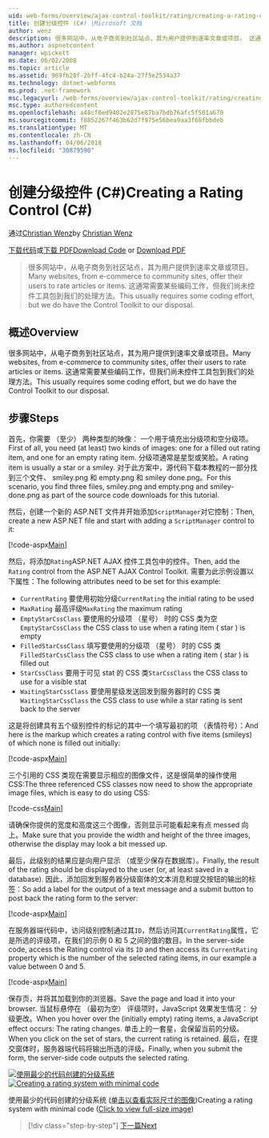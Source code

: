 ```yaml
---
uid: web-forms/overview/ajax-control-toolkit/rating/creating-a-rating-control-cs
title: 创建分级控件 (C#) |Microsoft 文档
author: wenz
description: 很多网站中，从电子商务到社区站点，其为用户提供到速率文章或项目。 这通常需要某些编码工作，但是我们具有...
ms.author: aspnetcontent
manager: wpickett
ms.date: 06/02/2008
ms.topic: article
ms.assetid: 969fb28f-2bff-4fc4-b24a-27f5e2534a37
ms.technology: dotnet-webforms
ms.prod: .net-framework
msc.legacyurl: /web-forms/overview/ajax-control-toolkit/rating/creating-a-rating-control-cs
msc.type: authoredcontent
ms.openlocfilehash: a48cf0ed9402e2875e87ba7bdb76afc5f501a670
ms.sourcegitcommit: f8852267f463b62d7f975e56bea9aa3f68fbbdeb
ms.translationtype: MT
ms.contentlocale: zh-CN
ms.lasthandoff: 04/06/2018
ms.locfileid: "30879590"
---
```

<a name="creating-a-rating-control-c"></a><span data-ttu-id="a714a-104">创建分级控件 (C#)</span><span class="sxs-lookup"><span data-stu-id="a714a-104">Creating a Rating Control (C#)</span></span>
====================
<span data-ttu-id="a714a-105">通过[Christian Wenz](https://github.com/wenz)</span><span class="sxs-lookup"><span data-stu-id="a714a-105">by [Christian Wenz](https://github.com/wenz)</span></span>

<span data-ttu-id="a714a-106">[下载代码](http://download.microsoft.com/download/9/3/f/93f8daea-bebd-4821-833b-95205389c7d0/rating0.cs.zip)或[下载 PDF](http://download.microsoft.com/download/2/d/c/2dc10e34-6983-41d4-9c08-f78f5387d32b/rating0CS.pdf)</span><span class="sxs-lookup"><span data-stu-id="a714a-106">[Download Code](http://download.microsoft.com/download/9/3/f/93f8daea-bebd-4821-833b-95205389c7d0/rating0.cs.zip) or [Download PDF](http://download.microsoft.com/download/2/d/c/2dc10e34-6983-41d4-9c08-f78f5387d32b/rating0CS.pdf)</span></span>

> <span data-ttu-id="a714a-107">很多网站中，从电子商务到社区站点，其为用户提供到速率文章或项目。</span><span class="sxs-lookup"><span data-stu-id="a714a-107">Many websites, from e-commerce to community sites, offer their users to rate articles or items.</span></span> <span data-ttu-id="a714a-108">这通常需要某些编码工作，但我们尚未控件工具包到我们的处理方法。</span><span class="sxs-lookup"><span data-stu-id="a714a-108">This usually requires some coding effort, but we do have the Control Toolkit to our disposal.</span></span>


## <a name="overview"></a><span data-ttu-id="a714a-109">概述</span><span class="sxs-lookup"><span data-stu-id="a714a-109">Overview</span></span>

<span data-ttu-id="a714a-110">很多网站中，从电子商务到社区站点，其为用户提供到速率文章或项目。</span><span class="sxs-lookup"><span data-stu-id="a714a-110">Many websites, from e-commerce to community sites, offer their users to rate articles or items.</span></span> <span data-ttu-id="a714a-111">这通常需要某些编码工作，但我们尚未控件工具包到我们的处理方法。</span><span class="sxs-lookup"><span data-stu-id="a714a-111">This usually requires some coding effort, but we do have the Control Toolkit to our disposal.</span></span>

## <a name="steps"></a><span data-ttu-id="a714a-112">步骤</span><span class="sxs-lookup"><span data-stu-id="a714a-112">Steps</span></span>

<span data-ttu-id="a714a-113">首先，你需要 （至少） 两种类型的映像： 一个用于填充出分级项和空分级项。</span><span class="sxs-lookup"><span data-stu-id="a714a-113">First of all, you need (at least) two kinds of images: one for a filled out rating item, and one for an empty rating item.</span></span> <span data-ttu-id="a714a-114">分级项通常是星型或笑脸。</span><span class="sxs-lookup"><span data-stu-id="a714a-114">A rating item is usually a star or a smiley.</span></span> <span data-ttu-id="a714a-115">对于此方案中，源代码下载本教程的一部分找到三个文件、 smiley.png 和 empty.png 和 smiley done.png。</span><span class="sxs-lookup"><span data-stu-id="a714a-115">For this scenario, you find three files, smiley.png and empty.png and smiley-done.png as part of the source code downloads for this tutorial.</span></span>

<span data-ttu-id="a714a-116">然后，创建一个新的 ASP.NET 文件并开始添加`ScriptManager`对它控制：</span><span class="sxs-lookup"><span data-stu-id="a714a-116">Then, create a new ASP.NET file and start with adding a `ScriptManager` control to it:</span></span>

[!code-aspx[Main](creating-a-rating-control-cs/samples/sample1.aspx)]

<span data-ttu-id="a714a-117">然后，将添加`Rating`ASP.NET AJAX 控件工具包中的控件。</span><span class="sxs-lookup"><span data-stu-id="a714a-117">Then, add the `Rating` control from the ASP.NET AJAX Control Toolkit.</span></span> <span data-ttu-id="a714a-118">需要为此示例设置以下属性：</span><span class="sxs-lookup"><span data-stu-id="a714a-118">The following attributes need to be set for this example:</span></span>

- <span data-ttu-id="a714a-119">`CurrentRating` 要使用初始分级</span><span class="sxs-lookup"><span data-stu-id="a714a-119">`CurrentRating` the initial rating to be used</span></span>
- <span data-ttu-id="a714a-120">`MaxRating` 最高评级</span><span class="sxs-lookup"><span data-stu-id="a714a-120">`MaxRating` the maximum rating</span></span>
- <span data-ttu-id="a714a-121">`EmptyStarCssClass` 要使用的分级项 （星号） 时的 CSS 类为空</span><span class="sxs-lookup"><span data-stu-id="a714a-121">`EmptyStarCssClass` the CSS class to use when a rating item ( star ) is empty</span></span>
- <span data-ttu-id="a714a-122">`FilledStarCssClass` 填写要使用的分级项 （星号） 时的 CSS 类</span><span class="sxs-lookup"><span data-stu-id="a714a-122">`FilledStarCssClass` the CSS class to use when a rating item ( star ) is filled out</span></span>
- <span data-ttu-id="a714a-123">`StarCssClass` 要用于可见 stat 的 CSS 类</span><span class="sxs-lookup"><span data-stu-id="a714a-123">`StarCssClass` the CSS class to use for a visible stat</span></span>
- <span data-ttu-id="a714a-124">`WaitingStarCssClass` 要使用星级发送回发到服务器时的 CSS 类</span><span class="sxs-lookup"><span data-stu-id="a714a-124">`WaitingStarCssClass` the CSS class to use while a star rating is sent back to the server</span></span>

<span data-ttu-id="a714a-125">这是将创建具有五个级别控件的标记的其中一个填写最初的项 （表情符号）：</span><span class="sxs-lookup"><span data-stu-id="a714a-125">And here is the markup which creates a rating control with five items (smileys) of which none is filled out initially:</span></span>

[!code-aspx[Main](creating-a-rating-control-cs/samples/sample2.aspx)]

<span data-ttu-id="a714a-126">三个引用的 CSS 类现在需要显示相应的图像文件，这是很简单的操作使用 CSS:</span><span class="sxs-lookup"><span data-stu-id="a714a-126">The three referenced CSS classes now need to show the appropriate image files, which is easy to do using CSS:</span></span>

[!code-css[Main](creating-a-rating-control-cs/samples/sample3.css)]

<span data-ttu-id="a714a-127">请确保你提供的宽度和高度这三个图像，否则显示可能看起来有点 messed 向上。</span><span class="sxs-lookup"><span data-stu-id="a714a-127">Make sure that you provide the width and height of the three images, otherwise the display may look a bit messed up.</span></span>

<span data-ttu-id="a714a-128">最后，此级别的结果应是向用户显示 （或至少保存在数据库）。</span><span class="sxs-lookup"><span data-stu-id="a714a-128">Finally, the result of the rating should be displayed to the user (or, at least saved in a database).</span></span> <span data-ttu-id="a714a-129">因此，添加回发到服务器分级窗体的文本消息和提交按钮的输出的标签：</span><span class="sxs-lookup"><span data-stu-id="a714a-129">So add a label for the output of a text message and a submit button to post back the rating form to the server:</span></span>

[!code-aspx[Main](creating-a-rating-control-cs/samples/sample4.aspx)]

<span data-ttu-id="a714a-130">在服务器端代码中，访问级别控制通过其`ID`，然后访问其`CurrentRating`属性，它是所选的评级项，在我们的示例 0 和 5 之间的值的数目。</span><span class="sxs-lookup"><span data-stu-id="a714a-130">In the server-side code, access the Rating control via its `ID` and then access its `CurrentRating` property which is the number of the selected rating items, in our example a value between 0 and 5.</span></span>

[!code-aspx[Main](creating-a-rating-control-cs/samples/sample5.aspx)]

<span data-ttu-id="a714a-131">保存页，并将其加载到你的浏览器。</span><span class="sxs-lookup"><span data-stu-id="a714a-131">Save the page and load it into your browser.</span></span> <span data-ttu-id="a714a-132">当鼠标悬停在 （最初为空） 评级项时，JavaScript 效果发生情况： 分级更改。</span><span class="sxs-lookup"><span data-stu-id="a714a-132">When you hover over the (initially empty) rating items, a JavaScript effect occurs: The rating changes.</span></span> <span data-ttu-id="a714a-133">单击上的一套星，会保留当前的分级。</span><span class="sxs-lookup"><span data-stu-id="a714a-133">When you click on the set of stars, the current rating is retained.</span></span> <span data-ttu-id="a714a-134">最后，在提交窗体时，服务器端代码将输出所选的评级。</span><span class="sxs-lookup"><span data-stu-id="a714a-134">Finally, when you submit the form, the server-side code outputs the selected rating.</span></span>


<span data-ttu-id="a714a-135">[![使用最少的代码创建的分级系统](creating-a-rating-control-cs/_static/image2.png)](creating-a-rating-control-cs/_static/image1.png)</span><span class="sxs-lookup"><span data-stu-id="a714a-135">[![Creating a rating system with minimal code](creating-a-rating-control-cs/_static/image2.png)](creating-a-rating-control-cs/_static/image1.png)</span></span>

<span data-ttu-id="a714a-136">使用最少的代码创建的分级系统 ([单击以查看实际尺寸的图像](creating-a-rating-control-cs/_static/image3.png))</span><span class="sxs-lookup"><span data-stu-id="a714a-136">Creating a rating system with minimal code ([Click to view full-size image](creating-a-rating-control-cs/_static/image3.png))</span></span>

> [!div class="step-by-step"]
> [<span data-ttu-id="a714a-137">下一篇</span><span class="sxs-lookup"><span data-stu-id="a714a-137">Next</span></span>](creating-a-rating-control-vb.md)
